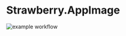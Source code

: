 # Strawberry.AppImage

![example workflow](https://github.com/nx-appbuild-hub/Strawberry.AppImage//actions/workflows/makefile.yml/badge.svg)
